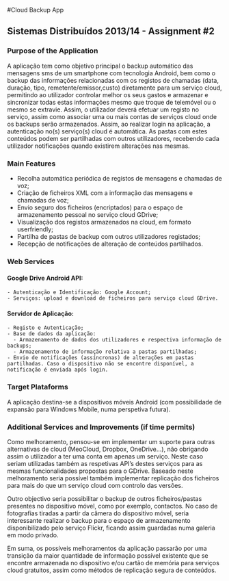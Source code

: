 #Cloud Backup App
## Sistemas Distribuídos 2013/14 - Assignment #2

### Purpose of the Application

A aplicação tem como objetivo principal o backup automático das mensagens sms de um smartphone com tecnologia Android, bem como o backup das informações relacionadas com os registos de chamadas (data, duração, tipo, remetente/emissor,custo) diretamente para um serviço cloud, permitindo ao utilizador controlar melhor os seus gastos e armazenar e sincronizar todas estas informações mesmo que troque de telemóvel ou o mesmo se extravie.
Assim, o utilizador deverá efetuar um registo no serviço, assim como associar uma ou mais contas de serviços cloud onde os backups serão armazenados. Assim, ao realizar login na aplicação, a autenticação no(s) serviço(s) cloud é automática. As pastas com estes conteúdos podem ser partilhadas com outros utilizadores, recebendo cada utilizador notificações quando existirem alterações nas mesmas.


### Main Features
- Recolha automática periódica de registos de mensagens e chamadas de voz;
- Criação de ficheiros XML com a informação das mensagens e chamadas de voz;
- Envio seguro dos ficheiros (encriptados) para o espaço de armazenamento pessoal no serviço cloud GDrive;
- Visualização dos registos armazenados na cloud, em formato userfriendly;
- Partilha de pastas de backup com outros utilizadores registados;
- Recepção de notificações de alteração de conteúdos partilhados.


### Web Services

  #### Google Drive Android API:
    - Autenticação e Identificação: Google Account;
    - Serviços: upload e download de ficheiros para serviço cloud GDrive.

  #### Servidor de Aplicação:
    - Registo e Autenticação;
    - Base de dados da aplicação:
      - Armazenamento de dados dos utilizadores e respectiva informação de backups;
      - Armazenamento de informação relativa a pastas partilhadas;
    - Envio de notificações (assíncronas) de alterações em pastas partilhadas. Caso o dispositivo não se encontre disponível, a notificação é enviada após login.


### Target Plataforms
  A aplicação destina-se a dispositivos móveis Android (com possibilidade de expansão para Windows Mobile, numa perspetiva futura).


### Additional Services and Improvements (if time permits)

  Como melhoramento, pensou-se em implementar um suporte para outras alternativas de cloud (MeoCloud, Dropbox, OneDrive…), não obrigando assim o utilizador a ter uma conta em apenas um serviço. Neste caso seriam utilizadas também as respetivas API’s destes serviços para as mesmas funcionalidades propostas para o GDrive.
Baseado neste melhoramento seria possível também implementar replicação dos ficheiros para mais do que um serviço cloud com controlo das versões.

Outro objectivo seria possibilitar o backup de outros ficheiros/pastas presentes no dispositivo móvel, como por exemplo, contactos. No caso de fotografias tiradas a partir da câmera do dispositivo móvel, seria interessante realizar o backup para o espaço de armazenamento disponibilizado pelo serviço Flickr, ficando assim guardadas numa galeria em modo privado. 

Em suma, os possíveis melhoramentos da aplicação passarão por uma transição da maior quantidade de informação possível existente que se encontre armazenada no dispositivo e/ou cartão de memória para serviços cloud gratuitos, assim como métodos de replicação segura de conteúdos.

